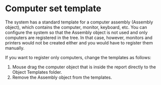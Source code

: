 # Computer set template
      
The system has a standard template for a computer assembly (Assembly object), which contains the computer, monitor, keyboard, etc. You can configure the system so that the Assembly object is not used and only computers are registered in the tree. In that case, however, monitors and printers would not be created either and you would have to register them manually.
     
If you want to register only computers, change the templates as follows:
     
1. Mouse drag the computer object that is inside the report directly to the Object Templates folder.
2. Remove the Assembly object from the templates.
